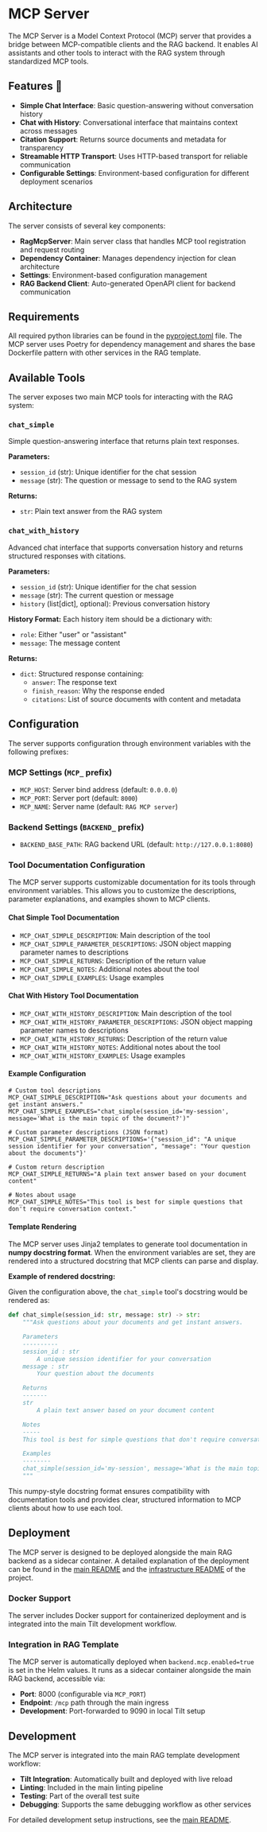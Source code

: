 # MCP Server

The MCP Server is a Model Context Protocol (MCP) server that provides a bridge between MCP-compatible clients and the RAG backend. It enables AI assistants and other tools to interact with the RAG system through standardized MCP tools.

## Features 🚀

- **Simple Chat Interface**: Basic question-answering without conversation history
- **Chat with History**: Conversational interface that maintains context across messages
- **Citation Support**: Returns source documents and metadata for transparency
- **Streamable HTTP Transport**: Uses HTTP-based transport for reliable communication
- **Configurable Settings**: Environment-based configuration for different deployment scenarios

## Architecture

The server consists of several key components:

- **RagMcpServer**: Main server class that handles MCP tool registration and request routing
- **Dependency Container**: Manages dependency injection for clean architecture
- **Settings**: Environment-based configuration management
- **RAG Backend Client**: Auto-generated OpenAPI client for backend communication

## Requirements

All required python libraries can be found in the [pyproject.toml](pyproject.toml) file.
The MCP server uses Poetry for dependency management and shares the base Dockerfile pattern with other services in the RAG template.

## Available Tools

The server exposes two main MCP tools for interacting with the RAG system:

### `chat_simple`

Simple question-answering interface that returns plain text responses.

**Parameters:**

- `session_id` (str): Unique identifier for the chat session
- `message` (str): The question or message to send to the RAG system

**Returns:**

- `str`: Plain text answer from the RAG system

### `chat_with_history`

Advanced chat interface that supports conversation history and returns structured responses with citations.

**Parameters:**

- `session_id` (str): Unique identifier for the chat session
- `message` (str): The current question or message
- `history` (list[dict], optional): Previous conversation history

**History Format:**
Each history item should be a dictionary with:

- `role`: Either "user" or "assistant"
- `message`: The message content

**Returns:**

- `dict`: Structured response containing:
  - `answer`: The response text
  - `finish_reason`: Why the response ended
  - `citations`: List of source documents with content and metadata

## Configuration

The server supports configuration through environment variables with the following prefixes:

### MCP Settings (`MCP_` prefix)

- `MCP_HOST`: Server bind address (default: `0.0.0.0`)
- `MCP_PORT`: Server port (default: `8000`)
- `MCP_NAME`: Server name (default: `RAG MCP server`)

### Backend Settings (`BACKEND_` prefix)

- `BACKEND_BASE_PATH`: RAG backend URL (default: `http://127.0.0.1:8080`)

### Tool Documentation Configuration

The MCP server supports customizable documentation for its tools through environment variables. This allows you to customize the descriptions, parameter explanations, and examples shown to MCP clients.

#### Chat Simple Tool Documentation

- `MCP_CHAT_SIMPLE_DESCRIPTION`: Main description of the tool
- `MCP_CHAT_SIMPLE_PARAMETER_DESCRIPTIONS`: JSON object mapping parameter names to descriptions
- `MCP_CHAT_SIMPLE_RETURNS`: Description of the return value
- `MCP_CHAT_SIMPLE_NOTES`: Additional notes about the tool
- `MCP_CHAT_SIMPLE_EXAMPLES`: Usage examples

#### Chat With History Tool Documentation

- `MCP_CHAT_WITH_HISTORY_DESCRIPTION`: Main description of the tool
- `MCP_CHAT_WITH_HISTORY_PARAMETER_DESCRIPTIONS`: JSON object mapping parameter names to descriptions
- `MCP_CHAT_WITH_HISTORY_RETURNS`: Description of the return value
- `MCP_CHAT_WITH_HISTORY_NOTES`: Additional notes about the tool
- `MCP_CHAT_WITH_HISTORY_EXAMPLES`: Usage examples

#### Example Configuration

```env
# Custom tool descriptions
MCP_CHAT_SIMPLE_DESCRIPTION="Ask questions about your documents and get instant answers."
MCP_CHAT_SIMPLE_EXAMPLES="chat_simple(session_id='my-session', message='What is the main topic of the document?')"

# Custom parameter descriptions (JSON format)
MCP_CHAT_SIMPLE_PARAMETER_DESCRIPTIONS='{"session_id": "A unique session identifier for your conversation", "message": "Your question about the documents"}'

# Custom return description
MCP_CHAT_SIMPLE_RETURNS="A plain text answer based on your document content"

# Notes about usage
MCP_CHAT_SIMPLE_NOTES="This tool is best for simple questions that don't require conversation context."
```

#### Template Rendering

The MCP server uses Jinja2 templates to generate tool documentation in **numpy docstring format**. When the environment variables are set, they are rendered into a structured docstring that MCP clients can parse and display.

**Example of rendered docstring:**

Given the configuration above, the `chat_simple` tool's docstring would be rendered as:

```python
def chat_simple(session_id: str, message: str) -> str:
    """Ask questions about your documents and get instant answers.

    Parameters
    ----------
    session_id : str
        A unique session identifier for your conversation
    message : str
        Your question about the documents

    Returns
    -------
    str
        A plain text answer based on your document content

    Notes
    -----
    This tool is best for simple questions that don't require conversation context.

    Examples
    --------
    chat_simple(session_id='my-session', message='What is the main topic of the document?')
    """
```

This numpy-style docstring format ensures compatibility with documentation tools and provides clear, structured information to MCP clients about how to use each tool.

## Deployment

The MCP server is designed to be deployed alongside the main RAG backend as a sidecar container. A detailed explanation of the deployment can be found in the [main README](../README.md) and the [infrastructure README](../rag-infrastructure/README.md) of the project.

### Docker Support

The server includes Docker support for containerized deployment and is integrated into the main Tilt development workflow.

### Integration in RAG Template

The MCP server is automatically deployed when `backend.mcp.enabled=true` is set in the Helm values. It runs as a sidecar container alongside the main RAG backend, accessible via:

- **Port**: 8000 (configurable via `MCP_PORT`)
- **Endpoint**: `/mcp` path through the main ingress
- **Development**: Port-forwarded to 9090 in local Tilt setup

## Development

The MCP server is integrated into the main RAG template development workflow:

- **Tilt Integration**: Automatically built and deployed with live reload
- **Linting**: Included in the main linting pipeline
- **Testing**: Part of the overall test suite
- **Debugging**: Supports the same debugging workflow as other services

For detailed development setup instructions, see the [main README](../README.md).
